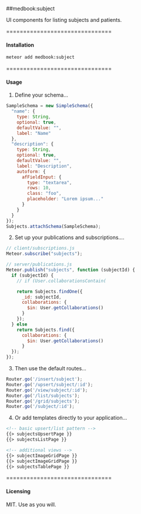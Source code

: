 ##medbook:subject  

UI components for listing subjects and patients.

===============================
#### Installation  

````bash
meteor add medbook:subject
````

===============================
#### Usage  

1.  Define your schema...

```js
SampleSchema = new SimpleSchema({
  "name": {
    type: String,
    optional: true,
    defaultValue: "",
    label: "Name"
  },
  "description": {
    type: String,
    optional: true,
    defaultValue: "",
    label: "Description",
    autoform: {
      afFieldInput: {
        type: "textarea",
        rows: 10,
        class: "foo",
        placeholder: "Lorem ipsum..."
      }
    }
  }
});
Subjects.attachSchema(SampleSchema);
```

2.  Set up your publications and subscriptions....

```js
// client/subscriptions.js
Meteor.subscribe("subjects");

// server/publications.js
Meteor.publish("subjects", function (subjectId) {
  if (subjectId) {
    // if (User.collaborationsContain(

    return Subjects.findOne({
      _id: subjectId,
      collaborations: {
        $in: User.getCollaborations()
      }
    });
  } else
    return Subjects.find({
      collaborations: {
        $in: User.getCollaborations()
      }
  });
});
```

3.  Then use the default routes...
````js
Router.go('/insert/subject');
Router.go('/upsert/subject/:id');
Router.go('/view/subject/:id');
Router.go('/list/subjects');
Router.go('/grid/subjects');
Router.go('/subject/:id');
````

4.  Or add templates directly to your application...

````html
<!-- basic upsert/list pattern -->
{{> subjectsUpsertPage }}
{{> subjectsListPage }}

<!-- additional views -->
{{> subjectImageGridPage }}
{{> subjectImageGridPage }}
{{> subjectsTablePage }}
````



===============================
#### Licensing  

MIT.  Use as you will.
